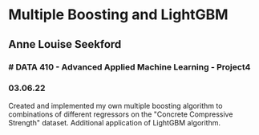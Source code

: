 # Multiple Boosting and LightGBM
## Anne Louise Seekford
### # DATA 410 - Advanced Applied Machine Learning - Project4
### 03.06.22

Created and implemented my own multiple boosting algorithm to combinations of different regressors on the "Concrete Compressive Strength" dataset. Additional application of LightGBM algorithm. 
